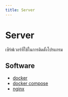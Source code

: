 ```yaml
---
title: Server
---
```


# Server
เซิร์ฟเวอร์ที่ใช้ในการติดตั้งโปรแกรม

## Software
- [docker](https://docs.docker.com/engine/install/)
- [docker compose](https://docs.docker.com/compose/install/)
- [nginx](https://nginx.org/en/download.html)